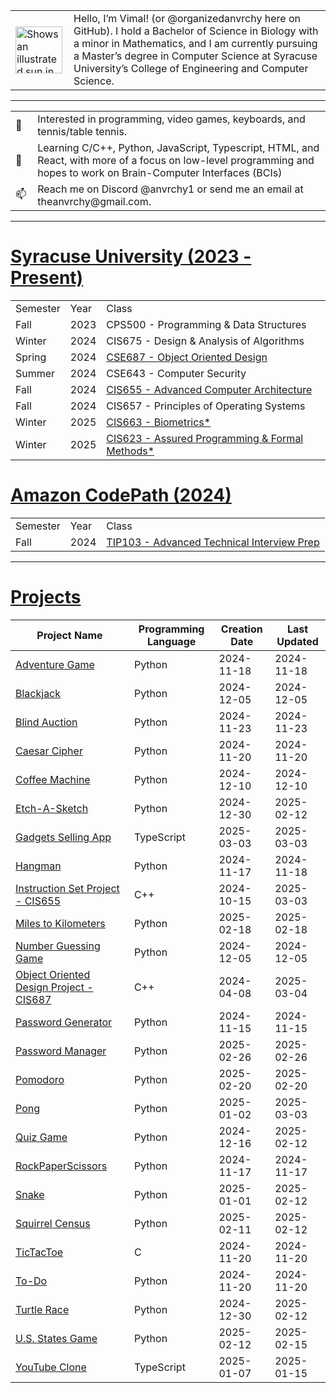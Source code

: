 <!-- Image and introduction text -->
<table>
  <tr>
    <td>
      <picture>
        <source media="(prefers-color-scheme: dark)" srcset="https://user-images.githubusercontent.com/25423296/163456776-7f95b81a-f1ed-45f7-b7ab-8fa810d529fa.png">
        <source media="(prefers-color-scheme: light)" srcset="https://user-images.githubusercontent.com/25423296/163456779-a8556205-d0a5-45e2-ac17-42d089e3c3f8.png">
        <img alt="Shows an illustrated sun in light mode and a moon with stars in dark mode." src="https://user-images.githubusercontent.com/25423296/163456779-a8556205-d0a5-45e2-ac17-42d089e3c3f8.png" width="75">
      </picture>
    </td>
    <td style="padding-left: 10px;">
      Hello, I’m Vimal! (or @organizedanvrchy here on GitHub). I hold a Bachelor of Science in Biology with a minor in Mathematics, and I am currently pursuing a Master’s degree in Computer Science at Syracuse University’s College of Engineering and Computer Science.
    </td>
  </tr>
</table>

---

<table>
  <!-- Lines with emojis -->
  <tr>
    <td>👾</td>
    <td style="padding-left: 10px;">Interested in programming, video games, keyboards, and tennis/table tennis.</td>
  </tr>
  <tr>
    <td>🧠</td>
    <td style="padding-left: 10px;">Learning C/C++, Python, JavaScript, Typescript, HTML, and React, with more of a focus on low-level programming and hopes to work on Brain-Computer Interfaces (BCIs)</td>
  </tr>
  <tr>
    <td>📫</td>
    <td style="padding-left: 10px;">Reach me on Discord @anvrchy1 or send me an email at theanvrchy@gmail.com.</td>
  </tr>
</table>

---

# [Syracuse University (2023 - Present)](https://github.com/organizedanvrchy/SU-CIS-CSE)
<table>
  <tr>
    <td>Semester</td>
    <td>Year</td>
    <td>Class</td>
  </tr>
  <tr>
    <td>Fall</td>
    <td>2023</td>
    <td>CPS500 - Programming & Data Structures</td>
  </tr>
  <tr>
    <td>Winter</td>
    <td>2024</td>
    <td>CIS675 - Design & Analysis of Algorithms</td>
  </tr>
  <tr>
    <td>Spring</td>
    <td>2024</td>
    <td><a href="https://github.com/organizedanvrchy/Object-Oriented-Design-Project">CSE687 - Object Oriented Design</td>
  </tr>
  <tr>
    <td>Summer</td>
    <td>2024</td>
    <td>CSE643 - Computer Security</td>
  </tr>
  <tr>
    <td>Fall</td>
    <td>2024</td>
    <td><a href="https://github.com/organizedanvrchy/cis-655-instruction-set">CIS655 - Advanced Computer Architecture</td>
  </tr>
  <tr>
    <td>Fall</td>
    <td>2024</td>
    <td>CIS657 - Principles of Operating Systems</td>
  </tr>
  <tr>
    <td>Winter</td>
    <td>2025</td>
    <td><a href="https://github.com/organizedanvrchy/SU-CIS-CSE/tree/main/CIS663%20-%20Biometrics">CIS663 - Biometrics*</td>
  </tr>
  <tr>
    <td>Winter</td>
    <td>2025</td>
    <td><a href="https://github.com/organizedanvrchy/SU-CIS-CSE/tree/main/CIS623%20-%20Assured%20Programming%20with%20Formal%20Methods">CIS623 - Assured Programming & Formal Methods*</td>
  </tr>
</table>

# [Amazon CodePath (2024)](https://github.com/organizedanvrchy/CodePath)
<table>
  <tr>
    <td>Semester</td>
    <td>Year</td>
    <td>Class</td>
  </tr>
  <tr>
    <td>Fall</td>
    <td>2024</td>
    <td><a href="https://github.com/organizedanvrchy/CodePath/tree/main/TIP103#table-of-contents" target="_blank">TIP103 - Advanced Technical Interview Prep</td>
  </tr>
</table>

---

# [Projects](https://github.com/organizedanvrchy/Projects)

| Project Name          | Programming Language | Creation Date | Last Updated |
|-----------------------|----------------------|---------------|--------------|
| [Adventure Game](https://github.com/organizedanvrchy/Adventure-Game)        | Python               | 2024-11-18    | 2024-11-18   |
| [Blackjack](https://github.com/organizedanvrchy/Blackjack)        | Python               | 2024-12-05    | 2024-12-05   |
| [Blind Auction](https://github.com/organizedanvrchy/Blind-Auction)        | Python               | 2024-11-23    | 2024-11-23   |
| [Caesar Cipher](https://github.com/organizedanvrchy/Caesar-Cipher)        | Python               | 2024-11-20    | 2024-11-20   |
| [Coffee Machine](https://github.com/organizedanvrchy/Coffee-Machine)        | Python               | 2024-12-10    | 2024-12-10   |
| [Etch-A-Sketch](https://github.com/organizedanvrchy/Etch-A-Sketch)        | Python               | 2024-12-30    | 2025-02-12   |
| [Gadgets Selling App](https://github.com/organizedanvrchy/Gadgets-App)        | TypeScript               | 2025-03-03    | 2025-03-03   |
| [Hangman](https://github.com/organizedanvrchy/Hangman)        | Python               | 2024-11-17    | 2024-11-18   |
| [Instruction Set Project - CIS655](https://github.com/organizedanvrchy/cis-655-instruction-set)        | C++               | 2024-10-15    | 2025-03-03   |
| [Miles to Kilometers](https://github.com/organizedanvrchy/Miles-to-Kilometers-Converter)        | Python               | 2025-02-18    | 2025-02-18   |
| [Number Guessing Game](https://github.com/organizedanvrchy/Number-Guessing-Game)        | Python               | 2024-12-05    | 2024-12-05    |
| [Object Oriented Design Project - CIS687](https://github.com/organizedanvrchy/Object-Oriented-Design-Project)        | C++              | 2024-04-08    | 2025-03-04   |
| [Password Generator](https://github.com/organizedanvrchy/Simple-Password-Generator)        | Python               | 2024-11-15    | 2024-11-15   |
| [Password Manager](https://github.com/organizedanvrchy/Password-Manager)        | Python               | 2025-02-26    | 2025-02-26   |
| [Pomodoro](https://github.com/organizedanvrchy/Pomodoro)        | Python               | 2025-02-20    | 2025-02-20   |
| [Pong](https://github.com/organizedanvrchy/Pong)        | Python               | 2025-01-02    | 2025-03-03   |
| [Quiz Game](https://github.com/organizedanvrchy/Quiz-Game)        | Python               | 2024-12-16    | 2025-02-12   |
| [RockPaperScissors](https://github.com/organizedanvrchy/Rock-Paper-Scissors)        | Python               | 2024-11-17    | 2024-11-17   |
| [Snake](https://github.com/organizedanvrchy/Snake)        | Python               | 2025-01-01    | 2025-02-12   |
| [Squirrel Census](https://github.com/organizedanvrchy/Squirrel-Census)        | Python               | 2025-02-11    | 2025-02-12   |
| [TicTacToe](https://github.com/organizedanvrchy/TicTacToe)        | C               | 2024-11-20    | 2024-11-20   |
| [To-Do](https://github.com/organizedanvrchy/To-Do-App)        | Python               | 2024-11-20    | 2024-11-20   |
| [Turtle Race](https://github.com/organizedanvrchy/Turtle-Race)        | Python               | 2024-12-30    | 2025-02-12   |
| [U.S. States Game](https://github.com/organizedanvrchy/U.S.-States-Game)        | Python               | 2025-02-12    | 2025-02-15   |
| [YouTube Clone](https://github.com/organizedanvrchy/Youtube-Clone)        | TypeScript               | 2025-01-07    | 2025-01-15   |


<!---
organizedanvrchy/organizedanvrchy is a ✨ special ✨ repository because its `README.md` (this file) appears on your GitHub profile.
You can click the Preview link to take a look at your changes.
--->
